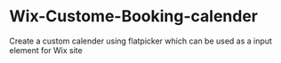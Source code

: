 # Wix-Custome-Booking-calender
Create a custom calender using flatpicker which can be used as a input element for Wix site
